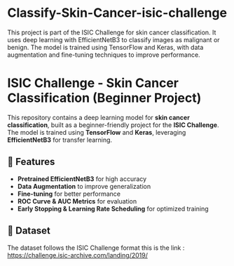 # Classify-Skin-Cancer-isic-challenge
This project is part of the ISIC Challenge for skin cancer classification. It uses deep learning with EfficientNetB3 to classify images as malignant or benign. The model is trained using TensorFlow and Keras, with data augmentation and fine-tuning techniques to improve performance.


# ISIC Challenge - Skin Cancer Classification (Beginner Project)

This repository contains a deep learning model for **skin cancer classification**, built as a beginner-friendly project for the **ISIC Challenge**. The model is trained using **TensorFlow** and **Keras**, leveraging **EfficientNetB3** for transfer learning.

## 📌 Features
- **Pretrained EfficientNetB3** for high accuracy
- **Data Augmentation** to improve generalization
- **Fine-tuning** for better performance
- **ROC Curve & AUC Metrics** for evaluation
- **Early Stopping & Learning Rate Scheduling** for optimized training

## 📂 Dataset
The dataset follows the ISIC Challenge format this is the link :
https://challenge.isic-archive.com/landing/2019/
